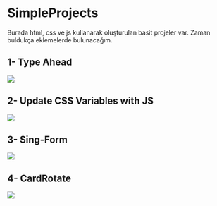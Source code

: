 # SimpleProjects

Burada html, css ve js kullanarak oluşturulan basit projeler var. Zaman buldukça eklemelerde bulunacağım.

## 1- Type Ahead 

![](https://media.giphy.com/media/v1.Y2lkPTc5MGI3NjExMmQ1MTUzMmVkNGM1Y2NlYzcwNDEwNTVhYTVkMThhYzlkNjg4NmQzYSZlcD12MV9pbnRlcm5hbF9naWZzX2dpZklkJmN0PWc/4WXMSizxZgqCF4Sl09/giphy.gif)

## 2- Update CSS Variables with JS

![](https://media.giphy.com/media/v1.Y2lkPTc5MGI3NjExYTNkYjczMjIyMjhiNmNkMzVmMjFhMmQ0OGNkYzJkODE2NGIyMDQ4OSZlcD12MV9pbnRlcm5hbF9naWZzX2dpZklkJmN0PWc/AHcYsB2dreppP4mLFR/giphy.gif)

## 3- Sing-Form

![](https://i.imgur.com/tk5KWN5.png)

## 4- CardRotate
![](https://media.giphy.com/media/v1.Y2lkPTc5MGI3NjExNDBjcnpsb2l0eHBoN2hzaTVmOWV2Y2p6NzVkM2U5Z29pN2hrOWEyNCZlcD12MV9pbnRlcm5hbF9naWZfYnlfaWQmY3Q9Zw/ZxoytGztuApiSXVIdm/giphy.gif)
